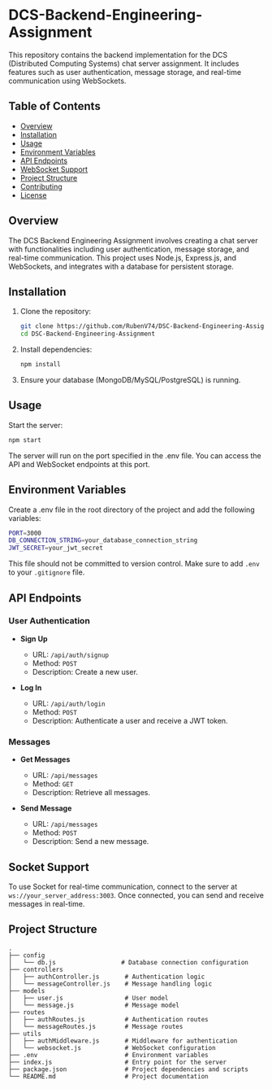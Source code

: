 # DCS-Backend-Engineering-Assignment

This repository contains the backend implementation for the DCS (Distributed Computing Systems) chat server assignment. It includes features such as user authentication, message storage, and real-time communication using WebSockets.

## Table of Contents

- [Overview](#overview)
- [Installation](#installation)
- [Usage](#usage)
- [Environment Variables](#environment-variables)
- [API Endpoints](#api-endpoints)
- [WebSocket Support](#websocket-support)
- [Project Structure](#project-structure)
- [Contributing](#contributing)
- [License](#license)

## Overview

The DCS Backend Engineering Assignment involves creating a chat server with functionalities including user authentication, message storage, and real-time communication. This project uses Node.js, Express.js, and WebSockets, and integrates with a database for persistent storage.

## Installation

1. Clone the repository:

   ```bash
   git clone https://github.com/RubenV74/DSC-Backend-Engineering-Assignment.git
   cd DSC-Backend-Engineering-Assignment

2. Install dependencies:

   ```bash
   npm install

3. Ensure your database (MongoDB/MySQL/PostgreSQL) is running.

## Usage

Start the server:

   ```bash
   npm start
   ```

The server will run on the port specified in the .env file. You can access the API and WebSocket endpoints at this port.

## Environment Variables

Create a .env file in the root directory of the project and add the following variables:

   ```bash
   PORT=3000
   DB_CONNECTION_STRING=your_database_connection_string
   JWT_SECRET=your_jwt_secret
   ```
This file should not be committed to version control.
Make sure to add `.env` to your `.gitignore` file.

## API Endpoints

### User Authentication

- **Sign Up**
   - URL: `/api/auth/signup`
   - Method: `POST`
   - Description: Create a new user.

- **Log In**
   - URL: `/api/auth/login`
   - Method: `POST`
   - Description: Authenticate a user and receive a JWT token.

### Messages

- **Get Messages**
   - URL: `/api/messages`
   - Method: `GET`
   - Description: Retrieve all messages.

- **Send Message**
   - URL: `/api/messages`
   - Method: `POST`
   - Description: Send a new message.

## Socket Support

To use Socket for real-time communication, connect to the server at `ws://your_server_address:3003`. Once connected, you can send and receive messages in real-time.

## Project Structure

   ```
.
├── config
│   └── db.js                  # Database connection configuration
├── controllers
│   ├── authController.js       # Authentication logic
│   └── messageController.js    # Message handling logic
├── models
│   ├── user.js                 # User model
│   └── message.js              # Message model
├── routes
│   ├── authRoutes.js           # Authentication routes
│   └── messageRoutes.js        # Message routes
├── utils
│   ├── authMiddleware.js       # Middleware for authentication
│   └── websocket.js            # WebSocket configuration
├── .env                        # Environment variables
├── index.js                    # Entry point for the server
├── package.json                # Project dependencies and scripts
└── README.md                   # Project documentation
```

